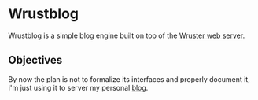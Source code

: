 # Wrustblog

Wrustblog is a simple blog engine built on top of the [Wruster web server][wruster].

## Objectives

By now the plan is not to formalize its interfaces and properly document it,
I'm just using it to server my personal [blog].

[wruster]:https://github.com/manelmontilla/wruster
[blog]:https://blog.manel.in
